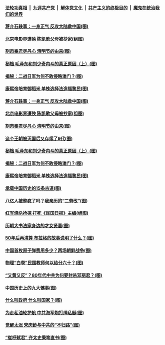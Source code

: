 

####  [法轮功真相](../../../../basic/blob/master/README.md?t=04042331) &nbsp;|&nbsp; [九评共产党](../../../../9ping.md/blob/master/README.md?t=04042331) &nbsp;|&nbsp; [解体党文化](../../../../jtdwh.md/blob/master/README.md?t=04042331)  &nbsp;|&nbsp; [共产主义的终极目的](../../../../gczydzjmd.md/blob/master/README.md?t=04042331) &nbsp;|&nbsp; [魔鬼在统治我们的世界](../../../../mgztzwmdsj.md/blob/master/README.md?t=04042331) 

#### [蒋介石轶事：一身正气 反攻大陆救中国(图)](../pages/p6/966696.md?t=04042331) 

#### [北京电影界遭殃 陈凯歌父母被抄家(组图)](../pages/p6/967217.md?t=04042331) 

#### [割肉奉君尽丹心 清明节的由来(图)](../pages/p6/966390.md?t=04042331) 

#### [秘档 毛泽东和刘少奇内斗的真正原因（上）(图)](../pages/p6/966700.md?t=04042331) 

#### [揭秘：二战日军为何不敢侵略澳门？(图)](../pages/p6/966952.md?t=04042331) 

#### [康熙帝培育御稻米 单株选择法造福黎民(图)](../pages/p6/967612.md?t=04042331) 

#### [蒋介石轶事：一身正气 反攻大陆救中国(图)](../pages/p6/966696.md?t=04042331) 

#### [北京电影界遭殃 陈凯歌父母被抄家(组图)](../pages/p6/967217.md?t=04042331) 

#### [割肉奉君尽丹心 清明节的由来(图)](../pages/p6/966390.md?t=04042331) 

#### [这个王朝被灭国后又存续了9代(图)](../pages/p6/967688.md?t=04042331) 

#### [秘档 毛泽东和刘少奇内斗的真正原因（上）(图)](../pages/p6/966700.md?t=04042331) 

#### [揭秘：二战日军为何不敢侵略澳门？(图)](../pages/p6/966952.md?t=04042331) 

#### [康熙帝培育御稻米 单株选择法造福黎民(图)](../pages/p6/967612.md?t=04042331) 

#### [承载中国历史的15条古道(图)](../pages/p6/967381.md?t=04042331) 

#### [八亿人被整疯了吗？我亲历的“二劳改”(图)](../pages/p6/966720.md?t=04042331) 

#### [红军烧杀抢掠 打死《民国日报》主编(组图)](../pages/p6/966822.md?t=04042331) 

#### [历朝大书法家身边的才女贤妻(图)](../pages/p6/967380.md?t=04042331) 

#### [50年后再清算 布拉格的故事说明了什么？(图)](../pages/p6/967506.md?t=04042331) 

#### [中国首枚原子弹费用多少？两场朝鲜战争(图)](../pages/p6/966276.md?t=04042331) 

#### [物理“白卷”民国教师何以给分六十？(图)](../pages/p6/966821.md?t=04042331) 

#### [“又黄又反”？80年代中共为何要封杀邓丽君？(图)](../pages/p6/966199.md?t=04042331) 

#### [中国历史上的九大憾事(图)](../pages/p6/967378.md?t=04042331) 

#### [什么叫政府 什么叫国家？(图)](../pages/p6/967032.md?t=04042331) 

#### [为走私油轮护航 中共海军炮打缉私艇(图)](../pages/p6/966218.md?t=04042331) 

#### [觉醒太迟 宋庆龄与中共的“不归路”(图)](../pages/p6/965579.md?t=04042331) 

#### [“崔杼弑君” 齐太史秉笔直书(图)](../pages/p6/965466.md?t=04042331) 

